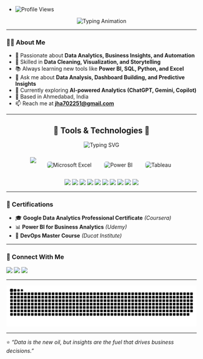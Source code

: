 * ![Profile Views](https://komarev.com/ghpvc/?username=Rahul90053\&label=Profile%20Views\&color=0e75b6\&style=flat)

<p align="center">
  <img src="https://readme-typing-svg.herokuapp.com?font=Righteous&size=35&duration=3000&color=00FFD1&center=true&vCenter=true&width=750&lines=Jha+Rahul+Kumar;📊+Data+%26+Business+Analyst+%7C+Turning+Data+into+Actionable+Insights" alt="Typing Animation" />
</p>

---

### 👨‍💼 About Me
- 🎯 Passionate about **Data Analytics, Business Insights, and Automation**
- 🧠 Skilled in **Data Cleaning, Visualization, and Storytelling**
- 📚 Always learning new tools like **Power BI, SQL, Python, and Excel**
- 💬 Ask me about **Data Analysis, Dashboard Building, and Predictive Insights**
- 🌱 Currently exploring **AI-powered Analytics (ChatGPT, Gemini, Copilot)**
- 📍 Based in Ahmedabad, India
- 📫 Reach me at **jha702251@gmail.com**

---

<h2 align="center">🚀 Tools & Technologies 🚀</h2>

<!-- Typing animation heading -->
<p align="center">
  <img src="https://readme-typing-svg.herokuapp.com?font=Fira+Code&weight=600&size=22&pause=1000&color=00FFD1&center=true&vCenter=true&width=700&lines=Languages:+Python%2C+SQL%2C+R%2C+Excel;Visualization:+Power+BI%2C+Tableau%2C+Matplotlib%2C+Seaborn;Databases:+MySQL%2C+PostgreSQL%2C+BigQuery;Other+Tools:+Jira%2C+Notion%2C+GitHub%2C+PowerPoint" alt="Typing SVG" />
</p>

<!-- Animated tech icons -->
<p align="center">

  <!-- Core Languages -->
  <img src="https://skillicons.dev/icons?i=python,r,mysql,postgresql,github,notion" height="70" style="margin: 10px; animation: float 3s ease-in-out infinite;" />

  <!-- ✅ Excel (GitHub-hosted image) -->
  <img src="assets/excel.png" height="70" style="margin: 10px; background-color: white; border-radius: 10px; padding: 5px; animation: float 3s ease-in-out infinite;" title="Microsoft Excel" />

  <!-- Power BI -->
  <img src="https://upload.wikimedia.org/wikipedia/commons/c/cf/New_Power_BI_Logo.svg" height="70" style="margin: 10px; background-color: white; border-radius: 10px; padding: 5px; animation: float 3s ease-in-out infinite;" title="Power BI" />

  <!-- Tableau -->
  <img src="https://cdn.worldvectorlogo.com/logos/tableau-software.svg" height="70" style="margin: 10px; background-color: white; border-radius: 10px; padding: 5px; animation: float 3s ease-in-out infinite;" title="Tableau" />
</p>

<!-- Animated badges -->
<p align="center" style="animation: glow 2s infinite alternate;">
  <img src="https://img.shields.io/badge/Python-3776AB.svg?style=for-the-badge&logo=python&logoColor=white" />
  <img src="https://img.shields.io/badge/SQL-4479A1.svg?style=for-the-badge&logo=postgresql&logoColor=white" />
  <img src="https://img.shields.io/badge/R-276DC3.svg?style=for-the-badge&logo=r&logoColor=white" />
  <img src="https://img.shields.io/badge/Excel-217346.svg?style=for-the-badge&logo=microsoft-excel&logoColor=white" />
  <img src="https://img.shields.io/badge/Power%20BI-F2C811.svg?style=for-the-badge&logo=powerbi&logoColor=black" />
  <img src="https://img.shields.io/badge/Tableau-E97627.svg?style=for-the-badge&logo=tableau&logoColor=white" />
  <img src="https://img.shields.io/badge/MySQL-4479A1.svg?style=for-the-badge&logo=mysql&logoColor=white" />
  <img src="https://img.shields.io/badge/PostgreSQL-336791.svg?style=for-the-badge&logo=postgresql&logoColor=white" />
  <img src="https://img.shields.io/badge/Jira-0052CC.svg?style=for-the-badge&logo=jira&logoColor=white" />
  <img src="https://img.shields.io/badge/Notion-000000.svg?style=for-the-badge&logo=notion&logoColor=white" />
</p>

---

### 🏅 Certifications
- 🎓 **Google Data Analytics Professional Certificate** *(Coursera)*
- 📊 **Power BI for Business Analytics** *(Udemy)*
- 🧠 **DevOps Master Course** *(Ducat Institute)*

---

### 🤝 Connect With Me
<p align="left">
<a href="https://www.linkedin.com/in/jha-rahul-kumar/" target="_blank"><img src="https://img.shields.io/badge/LinkedIn-blue?style=flat-square&logo=linkedin"></a>
<a href="mailto:jha702251@gmail.com"><img src="https://img.shields.io/badge/Gmail-red?style=flat-square&logo=gmail&logoColor=white"></a>
<a href="https://github.com/Rahul90053"><img src="https://img.shields.io/badge/GitHub-black?style=flat-square&logo=github"></a>
</p>

---


<p align="left">
  <img src="https://raw.githubusercontent.com/platane/snk/output/github-contribution-grid-snake-dark.svg">
</p>

---

⭐ *“Data is the new oil, but insights are the fuel that drives business decisions.”*  
